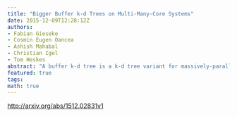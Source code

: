 ```yaml
---
title: "Bigger Buffer k-d Trees on Multi-Many-Core Systems"
date: 2015-12-09T12:28:12Z
authors:
- Fabian Gieseke
- Cosmin Eugen Oancea
- Ashish Mahabal
- Christian Igel
- Tom Heskes
abstract: "A buffer k-d tree is a k-d tree variant for massively-parallel nearest neighbor search. While providing valuable speed-ups on modern many-core devices in case both a large number of reference and query points are given, buffer k-d trees are limited by the amount of points that can fit on a single device. In this work, we show how to modify the original data structure and the associated workflow to make the overall approach capable of dealing with massive data sets. We further provide a simple yet efficient way of using multiple devices given in a single workstation. The applicability of the modified framework is demonstrated in the context of astronomy, a field that is faced with huge amounts of data."
featured: true
tags:
math: true
---
```

http://arxiv.org/abs/1512.02831v1
